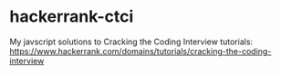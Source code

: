 # hackerrank-ctci
My javscript solutions to Cracking the Coding Interview tutorials: https://www.hackerrank.com/domains/tutorials/cracking-the-coding-interview
